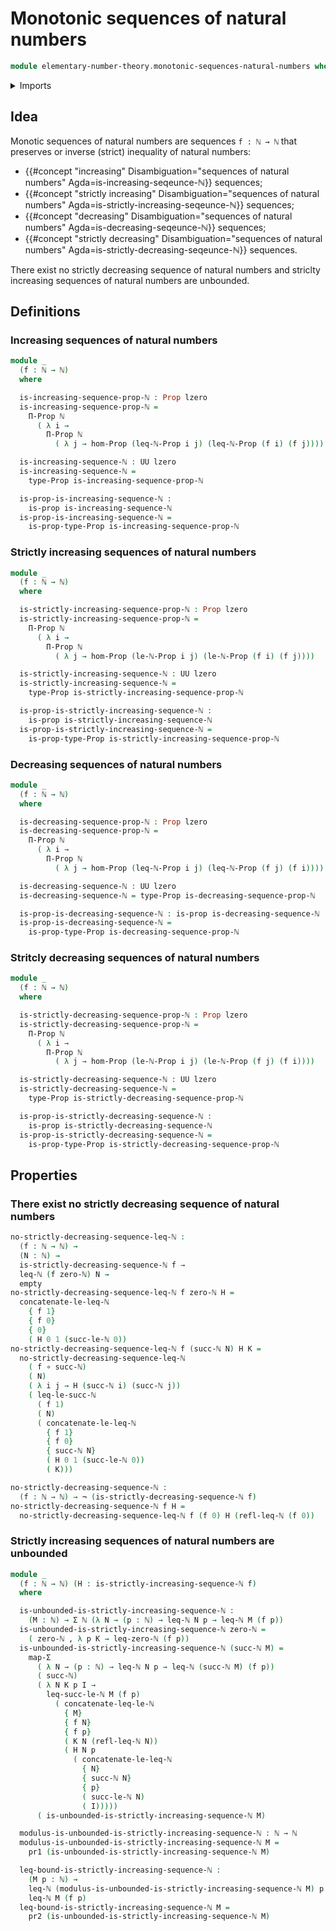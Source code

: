 # Monotonic sequences of natural numbers

```agda
module elementary-number-theory.monotonic-sequences-natural-numbers where
```

<details><summary>Imports</summary>

```agda
open import elementary-number-theory.inequality-natural-numbers
open import elementary-number-theory.natural-numbers
open import elementary-number-theory.strict-inequality-natural-numbers
open import elementary-number-theory.well-ordering-principle-natural-numbers

open import foundation.dependent-pair-types
open import foundation.empty-types
open import foundation.function-types
open import foundation.functoriality-dependent-pair-types
open import foundation.negation
open import foundation.propositions
open import foundation.universe-levels
```

</details>

## Idea

Monotic sequences of natural numbers are sequences `f : ℕ → ℕ` that preserves or
inverse (strict) inequality of natural numbers:

- {{#concept "increasing" Disambiguation="sequences of natural numbers" Agda=is-increasing-seqeunce-ℕ}}
  sequences;
- {{#concept "strictly increasing" Disambiguation="sequences of natural numbers" Agda=is-strictly-increasing-seqeunce-ℕ}}
  sequences;
- {{#concept "decreasing" Disambiguation="sequences of natural numbers" Agda=is-decreasing-seqeunce-ℕ}}
  sequences;
- {{#concept "strictly decreasing" Disambiguation="sequences of natural numbers" Agda=is-strictly-decreasing-seqeunce-ℕ}}
  sequences.

There exist no strictly decreasing sequence of natural numbers and striclty
increasing sequences of natural numbers are unbounded.

## Definitions

### Increasing sequences of natural numbers

```agda
module _
  (f : ℕ → ℕ)
  where

  is-increasing-sequence-prop-ℕ : Prop lzero
  is-increasing-sequence-prop-ℕ =
    Π-Prop ℕ
      ( λ i →
        Π-Prop ℕ
          ( λ j → hom-Prop (leq-ℕ-Prop i j) (leq-ℕ-Prop (f i) (f j))))

  is-increasing-sequence-ℕ : UU lzero
  is-increasing-sequence-ℕ =
    type-Prop is-increasing-sequence-prop-ℕ

  is-prop-is-increasing-sequence-ℕ :
    is-prop is-increasing-sequence-ℕ
  is-prop-is-increasing-sequence-ℕ =
    is-prop-type-Prop is-increasing-sequence-prop-ℕ
```

### Strictly increasing sequences of natural numbers

```agda
module _
  (f : ℕ → ℕ)
  where

  is-strictly-increasing-sequence-prop-ℕ : Prop lzero
  is-strictly-increasing-sequence-prop-ℕ =
    Π-Prop ℕ
      ( λ i →
        Π-Prop ℕ
          ( λ j → hom-Prop (le-ℕ-Prop i j) (le-ℕ-Prop (f i) (f j))))

  is-strictly-increasing-sequence-ℕ : UU lzero
  is-strictly-increasing-sequence-ℕ =
    type-Prop is-strictly-increasing-sequence-prop-ℕ

  is-prop-is-strictly-increasing-sequence-ℕ :
    is-prop is-strictly-increasing-sequence-ℕ
  is-prop-is-strictly-increasing-sequence-ℕ =
    is-prop-type-Prop is-strictly-increasing-sequence-prop-ℕ
```

### Decreasing sequences of natural numbers

```agda
module _
  (f : ℕ → ℕ)
  where

  is-decreasing-sequence-prop-ℕ : Prop lzero
  is-decreasing-sequence-prop-ℕ =
    Π-Prop ℕ
      ( λ i →
        Π-Prop ℕ
          ( λ j → hom-Prop (leq-ℕ-Prop i j) (leq-ℕ-Prop (f j) (f i))))

  is-decreasing-sequence-ℕ : UU lzero
  is-decreasing-sequence-ℕ = type-Prop is-decreasing-sequence-prop-ℕ

  is-prop-is-decreasing-sequence-ℕ : is-prop is-decreasing-sequence-ℕ
  is-prop-is-decreasing-sequence-ℕ =
    is-prop-type-Prop is-decreasing-sequence-prop-ℕ
```

### Stritcly decreasing sequences of natural numbers

```agda
module _
  (f : ℕ → ℕ)
  where

  is-strictly-decreasing-sequence-prop-ℕ : Prop lzero
  is-strictly-decreasing-sequence-prop-ℕ =
    Π-Prop ℕ
      ( λ i →
        Π-Prop ℕ
          ( λ j → hom-Prop (le-ℕ-Prop i j) (le-ℕ-Prop (f j) (f i))))

  is-strictly-decreasing-sequence-ℕ : UU lzero
  is-strictly-decreasing-sequence-ℕ =
    type-Prop is-strictly-decreasing-sequence-prop-ℕ

  is-prop-is-strictly-decreasing-sequence-ℕ :
    is-prop is-strictly-decreasing-sequence-ℕ
  is-prop-is-strictly-decreasing-sequence-ℕ =
    is-prop-type-Prop is-strictly-decreasing-sequence-prop-ℕ
```

## Properties

### There exist no strictly decreasing sequence of natural numbers

```agda
no-strictly-decreasing-sequence-leq-ℕ :
  (f : ℕ → ℕ) →
  (N : ℕ) →
  is-strictly-decreasing-sequence-ℕ f →
  leq-ℕ (f zero-ℕ) N →
  empty
no-strictly-decreasing-sequence-leq-ℕ f zero-ℕ H =
  concatenate-le-leq-ℕ
    { f 1}
    { f 0}
    { 0}
    ( H 0 1 (succ-le-ℕ 0))
no-strictly-decreasing-sequence-leq-ℕ f (succ-ℕ N) H K =
  no-strictly-decreasing-sequence-leq-ℕ
    ( f ∘ succ-ℕ)
    ( N)
    ( λ i j → H (succ-ℕ i) (succ-ℕ j))
    ( leq-le-succ-ℕ
      ( f 1)
      ( N)
      ( concatenate-le-leq-ℕ
        { f 1}
        { f 0}
        { succ-ℕ N}
        ( H 0 1 (succ-le-ℕ 0))
        ( K)))

no-strictly-decreasing-sequence-ℕ :
  (f : ℕ → ℕ) → ¬ (is-strictly-decreasing-sequence-ℕ f)
no-strictly-decreasing-sequence-ℕ f H =
  no-strictly-decreasing-sequence-leq-ℕ f (f 0) H (refl-leq-ℕ (f 0))
```

### Strictly increasing sequences of natural numbers are unbounded

```agda
module _
  (f : ℕ → ℕ) (H : is-strictly-increasing-sequence-ℕ f)
  where

  is-unbounded-is-strictly-increasing-sequence-ℕ :
    (M : ℕ) → Σ ℕ (λ N → (p : ℕ) → leq-ℕ N p → leq-ℕ M (f p))
  is-unbounded-is-strictly-increasing-sequence-ℕ zero-ℕ =
    ( zero-ℕ , λ p K → leq-zero-ℕ (f p))
  is-unbounded-is-strictly-increasing-sequence-ℕ (succ-ℕ M) =
    map-Σ
      ( λ N → (p : ℕ) → leq-ℕ N p → leq-ℕ (succ-ℕ M) (f p))
      ( succ-ℕ)
      ( λ N K p I →
        leq-succ-le-ℕ M (f p)
          ( concatenate-leq-le-ℕ
            { M}
            { f N}
            { f p}
            ( K N (refl-leq-ℕ N))
            ( H N p
              ( concatenate-le-leq-ℕ
                { N}
                { succ-ℕ N}
                { p}
                ( succ-le-ℕ N)
                ( I)))))
      ( is-unbounded-is-strictly-increasing-sequence-ℕ M)

  modulus-is-unbounded-is-strictly-increasing-sequence-ℕ : ℕ → ℕ
  modulus-is-unbounded-is-strictly-increasing-sequence-ℕ M =
    pr1 (is-unbounded-is-strictly-increasing-sequence-ℕ M)

  leq-bound-is-strictly-increasing-sequence-ℕ :
    (M p : ℕ) →
    leq-ℕ (modulus-is-unbounded-is-strictly-increasing-sequence-ℕ M) p →
    leq-ℕ M (f p)
  leq-bound-is-strictly-increasing-sequence-ℕ M =
    pr2 (is-unbounded-is-strictly-increasing-sequence-ℕ M)
```
